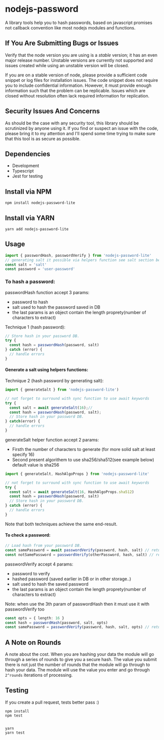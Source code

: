 # nodejs-password

A library tools help you to hash passwords, based on javascript promises not callback convention like most nodejs modules and functions.

## If You Are Submitting Bugs or Issues

Verify that the node version you are using is a _stable_ version; it has an even major release number. Unstable versions are currently not supported and issues created while using an unstable version will be closed.

If you are on a stable version of node, please provide a sufficient code snippet or log files for installation issues. The code snippet does not require you to include confidential information. However, it must provide enough information such that the problem can be replicable. Issues which are closed without resolution often lack required information for replication.

## Security Issues And Concerns

As should be the case with any security tool, this library should be scrutinized by anyone using it. If you find or suspect an issue with the code, please bring it to my attention and I'll spend some time trying to make sure that this tool is as secure as possible.

## Dependencies

- Development
- Typescript
- Jest for testing

## Install via NPM

```
npm install nodejs-password-lite
```

## Install via YARN

```
yarn add nodejs-password-lite
```

## Usage

```typescript
import { passwordHash, passwordVerify } from 'nodejs-password-lite'
// generating salt it possible via helpers function see salt section below
const salt = 'salt'
const password = 'user-password'
```

### To hash a password:

passwordHash function accept 3 params:

- password to hash
- salt used to hash the password saved in DB
- the last params is an object contain the length proprety(number of characters to extract)

Technique 1 (hash password):

```typescript
// Store hash in your password DB.
try {
  const hash = passwordHash(password, salt)
} catch (error) {
  // handle errors
}
```

#### Generate a salt using helpers functions:

Technique 2 (hash password by generating salt):

```typescript
import { generateSalt } from 'nodejs-password-lite')

// not forget to surround with sync function to use await keywords
try {
  const salt = await generateSalt(16);//
  const hash = passwordHash(password, salt);
  // Store hash in your password DB.
} catch(error) {
  // handle errors
}
```

generateSalt helper function accept 2 params:

- Firsth the number of characters to generate (for more solid salt at least specify 16)
- Second present algorithem to use sha256/sha512(see example below) default value is sha256

```javascript
import { generateSalt, HashAlgoProps } from 'nodejs-password-lite'

// not forget to surround with sync function to use await keywords
try {
  const salt = await generateSalt(16, HashAlgoProps.sha512)
  const hash = passwordHash(password, salt)
  // Store hash in your password DB.
} catch (error) {
  // handle errors
}
```

Note that both techniques achieve the same end-result.

#### To check a password:

```typescript
// Load hash from your password DB.
const samePassword = await passwordVerify(password, hash, salt) // return true
const notSamePassword = passwordVerify(otherPassword, hash, salt) // return false not the same password
```

passwordVerify accept 4 params:

- password to verify
- hashed password (saved earlier in DB or in other storage..)
- salt used to hash the saved password
- the last params is an object contain the length proprety(number of characters to extract)

Note: when use the 3th param of passwordHash then it must use it with passwordVerify too

```typescript
const opts = { length: 16 }
const hash = passwordHash(password, salt, opts)
const samePassword = passwordVerify(password, hash, salt, opts) // return true
```

## A Note on Rounds

A note about the cost. When you are hashing your data the module will go through a series of rounds to give you a secure hash. The value you submit there is not just the number of rounds that the module will go through to hash your data. The module will use the value you enter and go through `2^rounds` iterations of processing.

## Testing

If you create a pull request, tests better pass :)

```
npm install
npm test


yarn
yarn test
```
